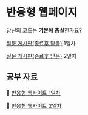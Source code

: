 # 반응형 웹페이지

당신의 코드는 **기본에 충실**한가요?

[질문 게시판(종료후 닫음)](http://bit.ly/44OpQeY) 1일차

[질문 게시판(종료후 닫음)](https://bit.ly/45KS3V6) 2일차

## 공부 자료

📄 [반응형 웹사이트 1일차](./001-반응형%20웹페이지%201일차.md)

📄 [반응형 웹사이트 2일차](./002-반응형%20웹페이지%202일차.md)

